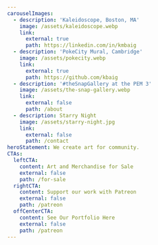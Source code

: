 ```yaml
---
carouselImages:
  - description: 'Kaleidoscope, Boston, MA'
    image: /assets/kaleidoscope.webp
    link:
      external: true
      path: https://linkedin.com/in/kmbaig
  - description: 'PokeCity Mural, Cambridge'
    image: /assets/pokecity.webp
    link:
      external: true
      path: https://github.com/kbaig
  - description: '#theSnapGallery at the PEM 3'
    image: /assets/the-snap-gallery.webp
    link:
      external: false
      path: /about
  - description: Starry Night
    image: /assets/starry-night.jpg
    link:
      external: false
      path: /contact
heroStatement: We create art for community.
CTAs:
  leftCTA:
    content: Art and Merchandise for Sale
    external: false
    path: /for-sale
  rightCTA:
    content: Support our work with Patreon
    external: false
    path: /patreon
  offCenterCTA:
    content: See Our Portfolio Here
    external: false
    path: /patreon
---
```

